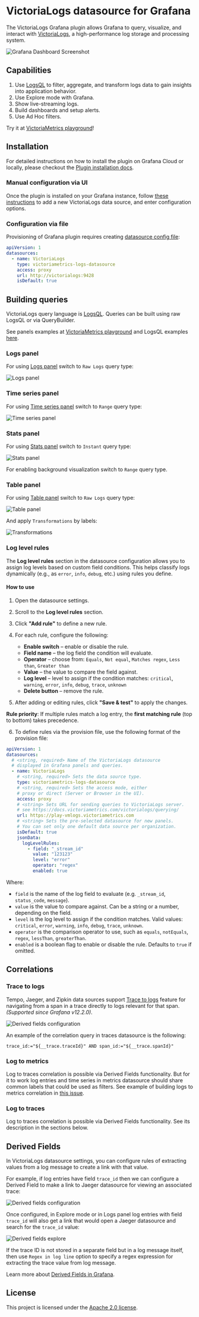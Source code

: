 # VictoriaLogs datasource for Grafana

The VictoriaLogs Grafana plugin allows Grafana to query, visualize, 
and interact with [VictoriaLogs](https://docs.victoriametrics.com/victorialogs/),
a high-performance log storage and processing system.

<img alt="Grafana Dashboard Screenshot" src="https://github.com/VictoriaMetrics/victorialogs-datasource/blob/main/src/img/dashboard.png?raw=true">

## Capabilities

1. Use [LogsQL](https://docs.victoriametrics.com/victorialogs/logsql/) to filter, aggregate, and transform logs data to gain insights into application behavior.
1. Use Explore mode with Grafana.
1. Show live-streaming logs.
1. Build dashboards and setup alerts.
1. Use Ad Hoc filters.

Try it at [VictoriaMetrics playground](https://play-grafana.victoriametrics.com/d/be5zidev72m80f/k8s-logs-demo)!

## Installation

For detailed instructions on how to install the plugin on Grafana Cloud or locally, please checkout the [Plugin installation docs](https://grafana.com/docs/grafana/latest/plugins/installation/).

### Manual configuration via UI

Once the plugin is installed on your Grafana instance, follow [these instructions](https://grafana.com/docs/grafana/latest/datasources/add-a-data-source/)
to add a new VictoriaLogs data source, and enter configuration options.

### Configuration via file

Provisioning of Grafana plugin requires creating [datasource config file](http://docs.grafana.org/administration/provisioning/#datasources):

```yaml
apiVersion: 1
datasources:
  - name: VictoriaLogs
    type: victoriametrics-logs-datasource
    access: proxy
    url: http://victorialogs:9428
    isDefault: true
```

## Building queries

VictoriaLogs query language is [LogsQL](https://docs.victoriametrics.com/victorialogs/logsql/).
Queries can be built using raw LogsQL or via QueryBuilder.

See panels examples at [VictoriaMetrics playground](https://play-grafana.victoriametrics.com/d/be5zidev72m80f/k8s-logs-demo)
and LogsQL examples [here](https://docs.victoriametrics.com/victorialogs/logsql-examples/).

### Logs panel

For using [Logs panel](https://grafana.com/docs/grafana/latest/panels-visualizations/visualizations/logs/)
switch to `Raw Logs` query type:

<img alt="Logs panel" src="https://github.com/VictoriaMetrics/victorialogs-datasource/blob/main/src/img/panel_logs.png?raw=true">

### Time series panel

For using [Time series panel](https://grafana.com/docs/grafana/latest/panels-visualizations/visualizations/time-series/)
switch to `Range` query type:

<img alt="Time series panel" src="https://github.com/VictoriaMetrics/victorialogs-datasource/blob/main/src/img/panel_time_series.png?raw=true">

### Stats panel

For using [Stats panel](https://grafana.com/docs/grafana/latest/panels-visualizations/visualizations/stat/)
switch to `Instant` query type:

<img alt="Stats panel" src="https://github.com/VictoriaMetrics/victorialogs-datasource/blob/main/src/img/panel_stat.png?raw=true">

For enabling background visualization switch to `Range` query type.

### Table panel

For using [Table panel](https://grafana.com/docs/grafana/latest/panels-visualizations/visualizations/table/)
switch to `Raw Logs` query type:

<img alt="Table panel" src="https://github.com/VictoriaMetrics/victorialogs-datasource/blob/main/src/img/panel_table.png?raw=true">

And apply `Transformations` by labels:

<img alt="Transformations" src="https://github.com/VictoriaMetrics/victorialogs-datasource/blob/main/src/img/panel_table_transformation.png?raw=true">

### Log level rules

The **Log level rules** section in the datasource configuration allows you to assign log levels based on custom field conditions. This helps classify logs dynamically (e.g., as `error`, `info`, `debug`, etc.) using rules you define.

#### How to use

1. Open the datasource settings.

2. Scroll to the **Log level rules** section.

3. Click **"Add rule"** to define a new rule.

4. For each rule, configure the following:

    * **Enable switch** – enable or disable the rule.
    * **Field name** – the log field the condition will evaluate.
    * **Operator** – choose from: `Equals`, `Not equal`, `Matches regex`, `Less than`, `Greater than`
    * **Value** – the value to compare the field against.
    * **Log level** – level to assign if the condition matches: `critical`, `warning`, `error`, `info`, `debug`, `trace`, `unknown`
    * **Delete button** – remove the rule.

5.  After adding or editing rules, click **"Save & test"** to apply the changes.

**Rule priority**: If multiple rules match a log entry, the **first matching rule** (top to bottom) takes precedence.

6. To define rules via the provision file, use the following format of the provision file:

```yaml
apiVersion: 1
datasources:
  # <string, required> Name of the VictoriaLogs datasource
  # displayed in Grafana panels and queries.
  - name: VictoriaLogs
    # <string, required> Sets the data source type.
    type: victoriametrics-logs-datasource
    # <string, required> Sets the access mode, either
    # proxy or direct (Server or Browser in the UI).
    access: proxy
    # <string> Sets URL for sending queries to VictoriaLogs server.
    # see https://docs.victoriametrics.com/victorialogs/querying/
    url: https://play-vmlogs.victoriametrics.com
    # <string> Sets the pre-selected datasource for new panels.
    # You can set only one default data source per organization.
    isDefault: true
    jsonData:
      logLevelRules:
        - field: "_stream_id"
          value: "123123"
          level: "error"
          operator: "regex"
          enabled: true
```
Where:
* `field` is the name of the log field to evaluate (e.g. `_stream_id`, `status_code`, `message`).
* `value` is the value to compare against. Can be a string or a number, depending on the field.
* `level` is the log level to assign if the condition matches. Valid values: `critical`, `error`, `warning`, `info`, `debug`, `trace`, `unknown`.
* `operator` is the comparison operator to use, such as `equals`, `notEquals`, `regex`, `lessThan`, `greaterThan`.
* `enabled` is a boolean flag to enable or disable the rule. Defaults to `true` if omitted.

## Correlations

### Trace to logs

Tempo, Jaeger, and Zipkin data sources support [Trace to logs](https://grafana.com/docs/grafana/latest/explore/trace-integration/#trace-to-logs)
feature for navigating from a span in a trace directly to logs relevant for that span. _(Supported since Grafana v12.2.0)_.

<img alt="Derived fields configuration" src="https://github.com/VictoriaMetrics/victorialogs-datasource/blob/main/src/img/trace_to_logs.png?raw=true">

An example of the correlation query in traces datasource is the following:
```
trace_id:="${__trace.traceId}" AND span_id:="${__trace.spanId}"
```

### Log to metrics

Log to traces correlation is possible via Derived Fields functionality. But for it to work log entries and time series
in metrics datasource should share common labels that could be used as filters. See example of building logs to metrics
correlation in [this issue](https://github.com/VictoriaMetrics/VictoriaMetrics/issues/9592#issuecomment-3202104607).

### Log to traces

Log to traces correlation is possible via Derived Fields functionality. See its description in the sections below.

## Derived Fields

In VictoriaLogs datasource settings, you can configure rules of extracting values from a log message to create a link with that value.

For example, if log entries have field `trace_id` then we can configure a Derived Field to make a link to Jaeger datasource
for viewing an associated trace:

<img alt="Derived fields configuration" src="https://github.com/VictoriaMetrics/victorialogs-datasource/blob/main/src/img/derived_fields_cfg.png?raw=true">

Once configured, in Explore mode or in Logs panel log entries with field `trace_id` will also get a link that would
open a Jaeger datasource and search for the `trace_id` value:

<img alt="Derived fields explore" src="https://github.com/VictoriaMetrics/victorialogs-datasource/blob/main/src/img/derived_fields_explore.png?raw=true">

If the trace ID is not stored in a separate field but in a log message itself, then use `Regex in log line` option
to specify a regex expression for extracting the trace value from log message.

Learn more about [Derived Fields in Grafana](https://grafana.com/docs/grafana/next/datasources/loki/configure-loki-data-source/#derived-fields).

## License

This project is licensed under
the [Apache 2.0 license](https://github.com/VictoriaMetrics/victorialogs-datasource/blob/main/LICENSE).
